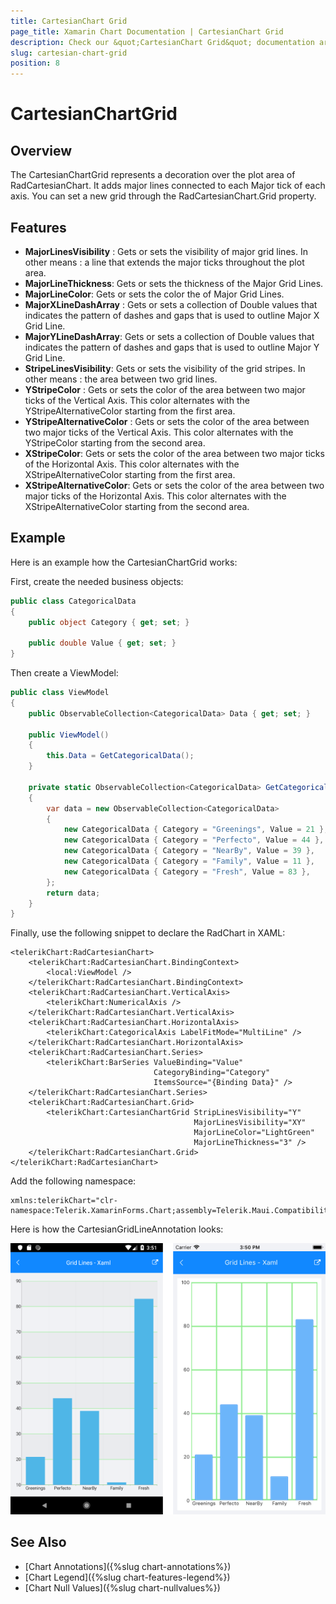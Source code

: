 ```yaml
---
title: CartesianChart Grid
page_title: Xamarin Chart Documentation | CartesianChart Grid
description: Check our &quot;CartesianChart Grid&quot; documentation article for Telerik Chart for Xamarin control.
slug: cartesian-chart-grid
position: 8
---
```


# CartesianChartGrid

## Overview

The CartesianChartGrid represents a decoration over the plot area of RadCartesianChart. It adds major lines connected to each Major tick of each axis. You can set a new grid through the RadCartesianChart.Grid property.

## Features

- **MajorLinesVisibility** : Gets or sets the visibility of major grid lines. In other means : a line that extends the major ticks throughout the plot area.
- **MajorLineThickness**: Gets or sets the thickness of the Major Grid Lines.
- **MajorLineColor**: Gets or sets the color the of Major Grid Lines.
- **MajorXLineDashArray** : Gets or sets a collection of Double values that indicates the pattern of dashes and gaps that is used to outline Major X Grid Line.
- **MajorYLineDashArray**: Gets or sets a collection of Double values that indicates the pattern of dashes and gaps that is used to outline Major Y Grid Line.
- **StripeLinesVisibility**:  Gets or sets the visibility of the grid stripes. In other means : the area between two grid lines.
- **YStripeColor** : Gets or sets the color of the area between two major ticks of the Vertical Axis. This color alternates with the YStripeAlternativeColor starting from the first area.
- **YStripeAlternativeColor** : Gets or sets the color of the area between two major ticks of the Vertical Axis. This color alternates with the YStripeColor starting from the second area.
- **XStripeColor**: Gets or sets the color of the area between two major ticks of the Horizontal Axis. This color alternates with the XStripeAlternativeColor starting from the first area.
- **XStripeAlternativeColor**: Gets or sets the color of the area between two major ticks of the Horizontal Axis. This color alternates with the XStripeAlternativeColor starting from the second area.

## Example

Here is an example how the CartesianChartGrid works:

First, create the needed business objects:

```C#
public class CategoricalData
{
    public object Category { get; set; }

    public double Value { get; set; }
}
```

Then create a ViewModel:

```C#
public class ViewModel
{
    public ObservableCollection<CategoricalData> Data { get; set; }

    public ViewModel()
    {
        this.Data = GetCategoricalData();
    }

    private static ObservableCollection<CategoricalData> GetCategoricalData()
    {
        var data = new ObservableCollection<CategoricalData>
        {
            new CategoricalData { Category = "Greenings", Value = 21 },
            new CategoricalData { Category = "Perfecto", Value = 44 },
            new CategoricalData { Category = "NearBy", Value = 39 },
            new CategoricalData { Category = "Family", Value = 11 },
            new CategoricalData { Category = "Fresh", Value = 83 },
        };
        return data;
    }
}
```

Finally, use the following snippet to declare the RadChart in XAML:

```XAML
<telerikChart:RadCartesianChart>
    <telerikChart:RadCartesianChart.BindingContext>
        <local:ViewModel />
    </telerikChart:RadCartesianChart.BindingContext>
    <telerikChart:RadCartesianChart.VerticalAxis>
        <telerikChart:NumericalAxis />
    </telerikChart:RadCartesianChart.VerticalAxis>
    <telerikChart:RadCartesianChart.HorizontalAxis>
        <telerikChart:CategoricalAxis LabelFitMode="MultiLine" />
    </telerikChart:RadCartesianChart.HorizontalAxis>
    <telerikChart:RadCartesianChart.Series>
        <telerikChart:BarSeries ValueBinding="Value"
                                CategoryBinding="Category"
                                ItemsSource="{Binding Data}" />
    </telerikChart:RadCartesianChart.Series>
    <telerikChart:RadCartesianChart.Grid>
        <telerikChart:CartesianChartGrid StripLinesVisibility="Y"
                                         MajorLinesVisibility="XY"
                                         MajorLineColor="LightGreen"
                                         MajorLineThickness="3" />
    </telerikChart:RadCartesianChart.Grid>
</telerikChart:RadCartesianChart>
```

Add the following namespace:

```XAML
xmlns:telerikChart="clr-namespace:Telerik.XamarinForms.Chart;assembly=Telerik.Maui.Compatibility"
```

Here is how the CartesianGridLineAnnotation looks:

![Chart Grid](images/chart-grid-example.png)

## See Also

- [Chart Annotations]({%slug chart-annotations%})
- [Chart Legend]({%slug chart-features-legend%})
- [Chart Null Values]({%slug chart-nullvalues%})
